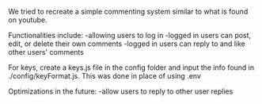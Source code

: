 We tried to recreate a simple commenting system similar to what is found on youtube. 

Functionalities include: 
-allowing users to log in
-logged in users can post, edit, or delete their own comments
-logged in users can reply to and like other users' comments

For keys, create a keys.js file in the config folder and input the info found in ./config/keyFormat.js. This was done in place of using .env

Optimizations in the future:
-allow users to reply to other user replies